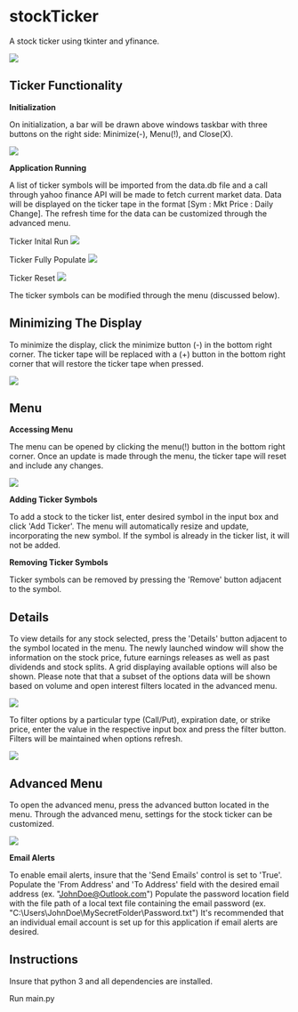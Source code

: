 # stockTicker

A stock ticker using tkinter and yfinance.

![](ScreenShots/Full_Tool.JPG)

## Ticker Functionality

**Initialization**

On initialization, a bar will be drawn above windows taskbar with three buttons on the right side: Minimize(-), Menu(!), and Close(X).

![](ScreenShots/Inital_Display.JPG)

**Application Running**

A list of ticker symbols will be imported from the data.db file and a call through yahoo finance API will be made to fetch current market data.
Data will be displayed on the ticker tape in the format [Sym : Mkt Price : Daily Change]. The refresh time for the data can be customized through the advanced menu.

Ticker Inital Run
![](ScreenShots/Ticker_Running.JPG)

Ticker Fully Populate
![](ScreenShots/Ticker_Tape.JPG)

Ticker Reset
![](ScreenShots/Ticker_Tape.JPG)

The ticker symbols can be modified through the menu (discussed below).

## Minimizing The Display
To minimize the display, click the minimize button (-) in the bottom right corner.
The ticker tape will be replaced with a (+) button in the bottom right corner that will restore the ticker tape when pressed.

![](ScreenShots/Min.JPG)

## Menu

**Accessing Menu**

The menu can be opened by clicking the menu(!) button in the bottom right corner.
Once an update is made through the menu, the ticker tape will reset and include any changes.

![](ScreenShots/Menu.JPG)

**Adding Ticker Symbols**

To add a stock to the ticker list, enter desired symbol in the input box and click 'Add Ticker'.
The menu will automatically resize and update, incorporating the new symbol.
If the symbol is already in the ticker list, it will not be added.

**Removing Ticker Symbols**

Ticker symbols can be removed by pressing the 'Remove' button adjacent to the symbol.

## Details

To view details for any stock selected, press the 'Details' button adjacent to the symbol located in the menu.
The newly launched window will show the information on the stock price, future earnings releases as well as past dividends and stock splits.
A grid displaying available options will also be shown. Please note that that a subset of the options data will be shown based on volume and open interest filters located in the advanced menu.

![](ScreenShots/Details_Menu.JPG)

To filter options by a particular type (Call/Put), expiration date, or strike price, enter the value in the respective input box and press the filter button.
Filters will be maintained when options refresh.

![](ScreenShots/Details_Menu_Filters.JPG)

## Advanced Menu

To open the advanced menu, press the advanced button located in the menu. Through the advanced menu, settings for the stock ticker can be customized.

![](ScreenShots/Advanced_Menu.JPG)

**Email Alerts**

To enable email alerts, insure that the 'Send Emails' control is set to 'True'.
Populate the 'From Address' and 'To Address' field with the desired email address (ex. "JohnDoe@Outlook.com")
Populate the password location field with the file path of a local text file containing the email password (ex. "C:\Users\JohnDoe\MySecretFolder\Password.txt")
It's recommended that an individual email account is set up for this application if email alerts are desired. 

## Instructions

Insure that python 3 and all dependencies are installed.

Run main.py

